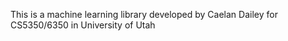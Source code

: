 This is a machine learning library developed by Caelan Dailey for CS5350/6350 in University of Utah
